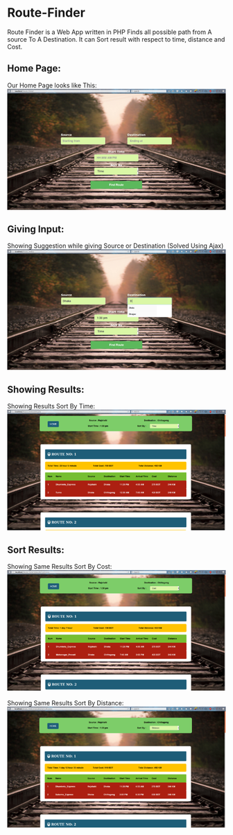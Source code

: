 # Route-Finder

Route Finder is a Web App written in PHP Finds all possible path from A source To A Destination. It can Sort result with respect to time, distance and Cost.

## Home Page:
Our Home Page looks like This: </br>
![Home Page](https://raw.githubusercontent.com/JonyCseDu/Route-Finder/master/1.png)
## Giving Input:
Showing Suggestion while giving Source or Destination (Solved Using Ajax) </br>
![Giving Input](https://raw.githubusercontent.com/JonyCseDu/Route-Finder/master/2.png)
## Showing Results:
Showing Results Sort By Time: </br>
![Showing Results](https://raw.githubusercontent.com/JonyCseDu/Route-Finder/master/3.png)
## Sort Results:
Showing Same Results Sort By Cost: </br>
![Sort By Cost](https://raw.githubusercontent.com/JonyCseDu/Route-Finder/master/4.png)
</br> </br> Showing Same Results Sort By Distance: </br>
![Sort By Distance](https://raw.githubusercontent.com/JonyCseDu/Route-Finder/master/5.png)
